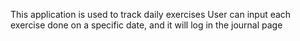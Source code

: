 This application is used to track daily exercises
User can input each exercise done on a specific date, and it will log in the journal page
